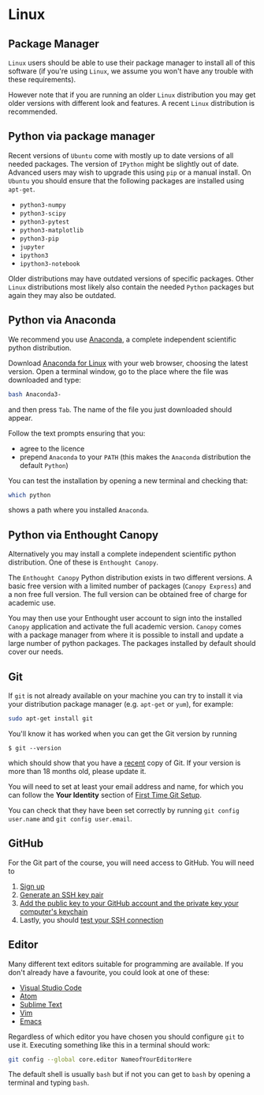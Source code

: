 # Linux

## Package Manager

`Linux` users should be able to use their package manager to install all of this software (if you're using `Linux`, we assume you won't have any trouble with these requirements).

However note that if you are running an older `Linux` distribution you may get older versions with different look and features.
A recent `Linux` distribution is recommended.

## Python via package manager

Recent versions of `Ubuntu` come with mostly up to date versions of all needed packages.
The version of `IPython` might be slightly out of date.
Advanced users may wish to upgrade this using `pip` or a manual install.
On `Ubuntu` you should ensure that the following packages are installed using `apt-get`.

- `python3-numpy`
- `python3-scipy`
- `python3-pytest`
- `python3-matplotlib`
- `python3-pip`
- `jupyter`
- `ipython3`
- `ipython3-notebook`

Older distributions may have outdated versions of specific packages.
Other `Linux` distributions most likely also contain the needed `Python` packages but again they may also be outdated.

## Python via Anaconda

We recommend you use [Anaconda](https://anaconda.org/), a complete independent scientific python distribution.

Download [Anaconda for Linux](https://www.anaconda.com/download/#linux) with your web browser, choosing the latest version.
Open a terminal window, go to the place where the file was downloaded and type:

```bash
bash Anaconda3-
```

and then press `Tab`.
The name of the file you just downloaded should appear.

Follow the text prompts ensuring that you:

- agree to the licence
- prepend `Anaconda` to your `PATH` (this makes the `Anaconda` distribution the default `Python`)

You can test the installation by opening a new terminal and checking that:

```bash
which python
```

shows a path where you installed `Anaconda`.

## Python via Enthought Canopy

Alternatively you may install a complete independent scientific python distribution.
One of these is `Enthought Canopy`.

The `Enthought Canopy` Python distribution exists in two different versions.
A basic free version with a limited number of packages (`Canopy Express`) and a non free full version.
The full version can be obtained free of charge for academic use.

You may then use your Enthought user account to sign into the installed `Canopy` application and activate the full academic version.
`Canopy` comes with a package manager from where it is possible to install and update a large number of python packages.
The packages installed by default should cover our needs.

## Git

If `git` is not already available on your machine you can try to install it via your distribution package manager (e.g. `apt-get` or `yum`), for example:

```bash
sudo apt-get install git
```

You'll know it has worked when you can get the Git version by running

```
$ git --version
```

which should show that you have a [recent](https://en.wikipedia.org/wiki/Git#Releases) copy of Git. If your version is more than 18 months old, please update it.

You will need to set at least your email address and name, for which you can follow the **Your Identity** section of [First Time Git Setup](https://git-scm.com/book/en/v2/Getting-Started-First-Time-Git-Setup).

You can check that they have been set correctly by running `git config user.name` and `git config user.email`.

## GitHub

For the Git part of the course, you will need access to GitHub. You will need to

1. [Sign up](https://github.com/join)
2. [Generate an SSH key pair](https://docs.github.com/en/authentication/connecting-to-github-with-ssh/generating-a-new-ssh-key-and-adding-it-to-the-ssh-agent)
3. [Add the public key to your GitHub account and the private key your computer's keychain](https://docs.github.com/en/authentication/connecting-to-github-with-ssh/adding-a-new-ssh-key-to-your-github-account)
4. Lastly, you should [test your SSH connection](https://docs.github.com/en/authentication/connecting-to-github-with-ssh/testing-your-ssh-connection)

## Editor

Many different text editors suitable for programming are available.
If you don't already have a favourite, you could look at one of these:

- [Visual Studio Code](https://code.visualstudio.com/)
- [Atom](https://atom.io)
- [Sublime Text](https://www.sublimetext.com)
- [Vim](https://www.vim.org/)
- [Emacs](https://www.gnu.org/software/emacs/)

Regardless of which editor you have chosen you should configure `git` to use it.
Executing something like this in a terminal should work:

```bash
git config --global core.editor NameofYourEditorHere
```

The default shell is usually `bash` but if not you can get to `bash` by opening a terminal and typing `bash`.
